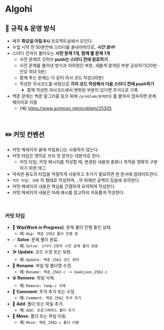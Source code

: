 # Algohi

## 🧭 규칙 & 운영 방식

- 매주 **화요일 아침 8시** 프로젝트실에서 모인다. 
- 수업 시작 전 50분안에 스터디를 끝내야하므로, <i>**시간 엄수!**</i>
- 스터디 전까지 풀어오는 **사전 문제 1개, 함께 풀 문제 1개**
    - 사전 문제의 깃허브 **push는 스터디 전에 완료하기**
    - 사전 문제를 풀어낸 방식과 어려웠던 부분, 새롭게 알게된 부분 공유하기(20분-인당 최대 5분)
    - 함께 푸는 문제는 다 같이 의사 코드 작성(30분)
    - 작성한 의사코드를 바탕으로 **각자 코드 작성해서 다음 스터디 전에 push하기**
        - 함께 작성한 의사코드에서 변화된 부분이 있다면 주석으로 기록
- 백준 문제는 백준 알그리즘 링크 뒤에 `/problem/문제번호` 를 붙여서 접속하면 문제 페이지로 이동
    - (예) https://www.acmicpc.net/problem/25305

<br>

## ✏️ 커밋 컨벤션
- 커밋 메세지의 끝에 마침표(.)는 사용하지 않는다.
- 커밋 타입은 영어로 쓰되 첫 문자는 대문자로 한다.
    - 커밋 타입: 커밋 메시지를 작성할 때, 변경된 내용의 종류나 목적을 명확히 구분하기 위한 태그
- 약속한 용도의 타입을 적절하게 사용하고 추가가 필요하면 현 문서에 업데이트한다.
- `커밋 타입: 내용` 의 형태로 작성하며, `:`의 뒤에만 공백이 있음에 유의한다.
- 커밋 메세지의 내용은 핵심을 간결하게 요약하여 작성한다.
- 커밋 메세지의 내용은 아래 예시를 참고하되 자유롭게 작성한다.
<br>

### **커밋 타입**
- 🎯 **Wip(Work in Progress)**: 문제 풀이 진행 중인 상태.
    - 예: `Wip: 백준 2562 풀이 진행 중`
- ✅ **Solve**: 문제 풀이 완료.
    - 예: `Solve: 스터디 2회차 사전 문제 풀이 완료`
- 🛠️ **Update**: 코드 수정 또는 보완.
    - 예: `Update: 백준 2562 코드 정리`
- 📂 **Rename**: 파일 및 폴더명 수정.
    - 예: `Rename: 백준_2562.c -> baekjoon_2562.c`
- 🗑️ **Remove**: 파일 삭제.
    - 예: `Remove: temp.c 삭제`
- 💬 **Comment**: 주석 추가 또는 수정.
    - 예: `Comment: 백준 2562 주석 추가`
- 📁 **Add**: 폴더 또는 파일 추가.
    - 예: `Add: 프로그래머스 폴더 추가`
- 📁 **Move**: 폴더 또는 파일 이동.
    - 예: `Move: 백준_2562.c 폴더 이동`